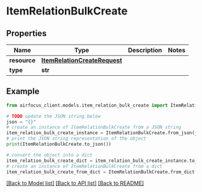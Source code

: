 # ItemRelationBulkCreate


## Properties

Name | Type | Description | Notes
------------ | ------------- | ------------- | -------------
**resource** | [**ItemRelationCreateRequest**](ItemRelationCreateRequest.md) |  | 
**type** | **str** |  | 

## Example

```python
from airfocus_client.models.item_relation_bulk_create import ItemRelationBulkCreate

# TODO update the JSON string below
json = "{}"
# create an instance of ItemRelationBulkCreate from a JSON string
item_relation_bulk_create_instance = ItemRelationBulkCreate.from_json(json)
# print the JSON string representation of the object
print(ItemRelationBulkCreate.to_json())

# convert the object into a dict
item_relation_bulk_create_dict = item_relation_bulk_create_instance.to_dict()
# create an instance of ItemRelationBulkCreate from a dict
item_relation_bulk_create_from_dict = ItemRelationBulkCreate.from_dict(item_relation_bulk_create_dict)
```
[[Back to Model list]](../README.md#documentation-for-models) [[Back to API list]](../README.md#documentation-for-api-endpoints) [[Back to README]](../README.md)


